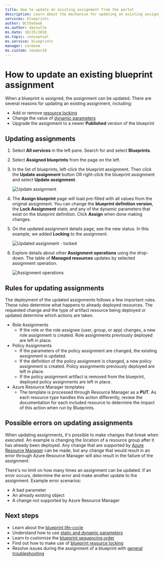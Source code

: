 ```yaml
---
title: How to update an existing assignment from the portal
description: Learn about the mechanism for updating an existing assignment from the portal in Azure Blueprints.
services: blueprints
author: DCtheGeek
ms.author: dacoulte
ms.date: 10/25/2018
ms.topic: conceptual
ms.service: blueprints
manager: carmonm
ms.custom: seodec18
---
```

# How to update an existing blueprint assignment

When a blueprint is assigned, the assignment can be updated. There are several reasons for updating
an existing assignment, including:

- Add or remove [resource locking](../concepts/resource-locking.md)
- Change the value of [dynamic parameters](../concepts/parameters.md#dynamic-parameters)
- Upgrade the assignment to a newer **Published** version of the blueprint

## Updating assignments

1. Select **All services** in the left pane. Search for and select **Blueprints**.

1. Select **Assigned blueprints** from the page on the left.

1. In the list of blueprints, left-click the blueprint assignment. Then click the **Update assignment** button OR right-click the blueprint assignment and select **Update assignment**.

   ![Update assignment](../media/update-existing-assignments/update-assignment.png)

1. The **Assign blueprint** page will load pre-filled with all values from the original assignment. You can change the **blueprint definition version**, the **Lock Assignment** state, and any of the dynamic parameters that exist on the blueprint definition. Click **Assign** when done making changes.

1. On the updated assignment details page, see the new status. In this example, we added **Locking** to the assignment.

   ![Updated assignment - locked](../media/update-existing-assignments/updated-assignment.png)

1. Explore details about other **Assignment operations** using the drop-down. The table of **Managed resources** updates by selected assignment operation.

   ![Assignment operations](../media/update-existing-assignments/assignment-operations.png)

## Rules for updating assignments

The deployment of the updated assignments follows a few important rules. These rules determine what
happens to already deployed resources. The requested change and the type of artifact resource being
deployed or updated determine which actions are taken.

- Role Assignments
  - If the role or the role assignee (user, group, or app) changes, a new role assignment is created. Role assignments previously deployed are left in place.
- Policy Assignments
  - If the parameters of the policy assignment are changed, the existing assignment is updated.
  - If the definition of the policy assignment is changed, a new policy assignment is created. Policy assignments previously deployed are left in place.
  - If the policy assignment artifact is removed from the blueprint, deployed policy assignments are left in place.
- Azure Resource Manager templates
  - The template is processed through Resource Manager as a **PUT**. As each resource type handles this action differently, review the documentation for each included resource to determine the impact of this action when run by Blueprints.

## Possible errors on updating assignments

When updating assignments, it's possible to make changes that break when executed. An example is
changing the location of a resource group after it has already been deployed. Any change that are
supported by [Azure Resource Manager](../../../azure-resource-manager/resource-group-overview.md)
can be made, but any change that would result in an error through Azure Resource Manager will also
result in the failure of the assignment.

There's no limit on how many times an assignment can be updated. If an error occurs, determine the
error and make another update to the assignment.  Example error scenarios:

- A bad parameter
- An already existing object
- A change not supported by Azure Resource Manager

## Next steps

- Learn about the [blueprint life-cycle](../concepts/lifecycle.md)
- Understand how to use [static and dynamic parameters](../concepts/parameters.md)
- Learn to customize the [blueprint sequencing order](../concepts/sequencing-order.md)
- Find out how to make use of [blueprint resource locking](../concepts/resource-locking.md)
- Resolve issues during the assignment of a blueprint with [general troubleshooting](../troubleshoot/general.md)